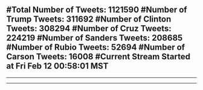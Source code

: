 #Total Number of Tweets: 1121590 
#Number of Trump Tweets: 311692
#Number of Clinton Tweets: 308294
#Number of Cruz Tweets: 224219
#Number of Sanders Tweets: 208685
#Number of Rubio Tweets: 52694
#Number of Carson Tweets: 16008
#Current Stream Started at Fri Feb 12 00:58:01 MST
---
---
---
